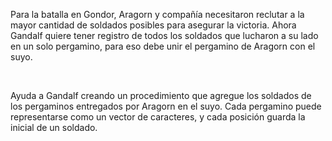 <p>Para la batalla en Gondor, Aragorn y compañía necesitaron reclutar a la mayor cantidad de soldados posibles para asegurar la victoria. Ahora Gandalf quiere tener registro de todos los soldados que lucharon a su lado en un solo pergamino, para eso debe unir el pergamino de Aragorn con el suyo. </p><p><br/></p><p>Ayuda a Gandalf creando un procedimiento que agregue los soldados de los pergaminos entregados por Aragorn en el suyo. Cada pergamino puede representarse como un vector de caracteres, y cada posición guarda la inicial de un soldado.</p>